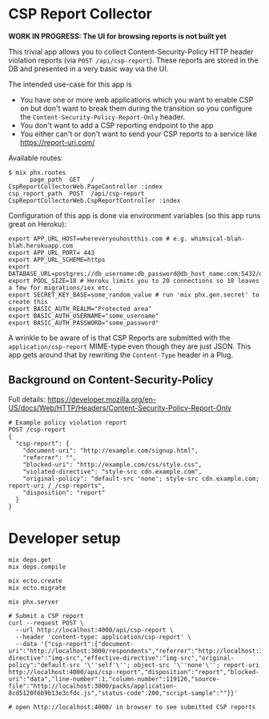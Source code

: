 # CSP Report Collector

**WORK IN PROGRESS: The UI for browsing reports is not built yet**

This trivial app allows you to collect Content-Security-Policy HTTP header
violation reports (via `POST /api/csp-report`). These reports are stored in the
DB and presented in a very basic way via the UI.

The intended use-case for this app is

* You have one or more web applications which you want to enable CSP on but don't want to break them during the transition so you configure the `Content-Security-Policy-Report-Only` header.
* You don't want to add a CSP reporting endpoint to the app
* You either can't or don't want to send your CSP reports to a service like https://report-uri.com/

Available routes:

```
$ mix phx.routes
      page_path  GET   /                CspReportCollectorWeb.PageController :index
csp_report_path  POST  /api/csp-report  CspReportCollectorWeb.CspReportController :index
```

Configuration of this app is done via environment variables (so this app runs great on Heroku):

```
export APP_URL_HOST=whereveryouhostthis.com # e.g. whimsical-blah-blah.herokuapp.com
export APP_URL_PORT= 443
export APP_URL_SCHEME=https
export DATABASE_URL=postgres://db_username:db_password@db_host_name.com:5432/db_name
export POOL_SIZE=18 # Heroku limits you to 20 connections so 18 leaves a few for migrations/iex etc.
export SECRET_KEY_BASE=some_random_value # run 'mix phx.gen.secret' to create this
export BASIC_AUTH_REALM="Protected area"
export BASIC_AUTH_USERNAME="some_username"
export BASIC_AUTH_PASSWORD="some_password"
```

A wrinkle to be aware of is that CSP Reports are submitted with the
`application/csp-report` MIME-type even though they are just JSON. This app
gets around that by rewriting the `Content-Type` header in a Plug.

## Background on Content-Security-Policy

Full details: https://developer.mozilla.org/en-US/docs/Web/HTTP/Headers/Content-Security-Policy-Report-Only

```
# Example policy violation report
POST /csp-report
{
  "csp-report": {
    "document-uri": "http://example.com/signup.html",
    "referrer": "",
    "blocked-uri": "http://example.com/css/style.css",
    "violated-directive": "style-src cdn.example.com",
    "original-policy": "default-src 'none'; style-src cdn.example.com; report-uri /_/csp-reports",
    "disposition": "report"
  }
}
```

# Developer setup


```
mix deps.get
mix deps.compile

mix ecto.create
mix ecto.migrate

mix phx.server

# Submit a CSP report
curl --request POST \
  --url http://localhost:4000/api/csp-report \
  --header 'content-type: application/csp-report' \
  --data '{"csp-report":{"document-uri":"http://localhost:3000/respondents","referrer":"http://localhost:3000/assessments/3/edit","violated-directive":"img-src","effective-directive":"img-src","original-policy":"default-src '\''self'\''; object-src '\''none'\''; report-uri http://localhost:4000/api/csp-report","disposition":"report","blocked-uri":"data","line-number":1,"column-number":119126,"source-file":"http://localhost:3000/packs/application-8cd5120f6b9b13e3cfdc.js","status-code":200,"script-sample":""}}'

# open http://localhost:4000/ in browser to see submitted CSP reports
```
